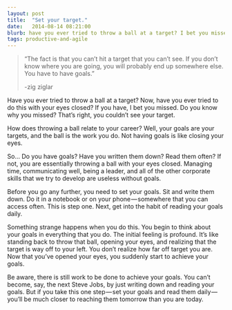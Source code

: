 ```yaml
---
layout: post
title:  "Set your target."
date:   2014-08-14 08:21:00
blurb: have you ever tried to throw a ball at a target? I bet you missed.
tags: productive-and-agile
---
```



> “The fact is that you can’t hit a target that you can’t see. If you don’t know
> where you are going, you will probably end up somewhere else. You have to have
> goals.”
> 
> -zig ziglar

Have you ever tried to throw a ball at a target? Now, have you ever tried to do
this with your eyes closed? If you have, I bet you missed. Do you know why you
missed? That’s right, you couldn’t see your target.

How does throwing a ball relate to your career? Well, your goals are your
targets, and the ball is the work you do. Not having goals is like closing your
eyes. 

So… Do you have goals? Have you written them down? Read them often? If not, you
are essentially throwing a ball with your eyes closed. Managing time,
communicating well, being a leader, and all of the other corporate skills that
we try to develop are useless without goals.

Before you go any further, you need to set your goals. Sit and write them down.
Do it in a notebook or on your phone — somewhere that you can access often. This
is step one. Next, get into the habit of reading your goals daily.

Something strange happens when you do this. You begin to think about your goals
in everything that you do. The initial feeling is profound. It’s like standing
back to throw that ball, opening your eyes, and realizing that the target is way
off to your left. You don’t realize how far off target you are. Now that you’ve
opened your eyes, you suddenly start to achieve your goals.

Be aware, there is still work to be done to achieve your goals. You can’t
become, say, the next Steve Jobs, by just writing down and reading your goals.
But if you take this one step — set your goals and read them daily — you’ll be
much closer to reaching them tomorrow than you are today.
